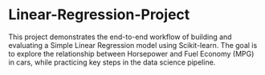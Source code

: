 # Linear-Regression-Project
This project demonstrates the end-to-end workflow of building and evaluating a Simple Linear Regression model using Scikit-learn. The goal is to explore the relationship between Horsepower and Fuel Economy (MPG) in cars, while practicing key steps in the data science pipeline.
